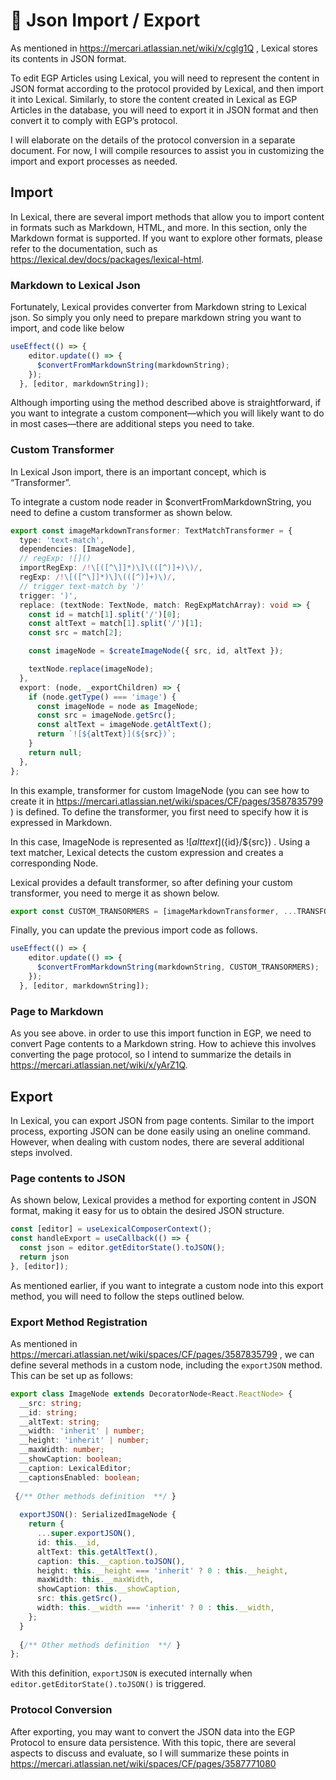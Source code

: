 # 📝 Json Import / Export

As mentioned in https://mercari.atlassian.net/wiki/x/cglg1Q , Lexical stores its contents in JSON format.

To edit EGP Articles using Lexical, you will need to represent the content in JSON format according to the protocol provided by Lexical, and then import it into Lexical. Similarly, to store the content created in Lexical as EGP Articles in the database, you will need to export it in JSON format and then convert it to comply with EGP’s protocol.

I will elaborate on the details of the protocol conversion in a separate document. For now, I will compile resources to assist you in customizing the import and export processes as needed.

## Import

In Lexical, there are several import methods that allow you to import content in formats such as Markdown, HTML, and more. In this section, only the Markdown format is supported. If you want to explore other formats, please refer to the documentation, such as https://lexical.dev/docs/packages/lexical-html.

### Markdown to Lexical Json

Fortunately, Lexical provides converter from Markdown string to Lexical json. So simply you only need to prepare markdown string you want to import, and code like below

```ts
useEffect(() => {
    editor.update(() => {
      $convertFromMarkdownString(markdownString);
    });
  }, [editor, markdownString]);
```

Although importing using the method described above is straightforward, if you want to integrate a custom component—which you will likely want to do in most cases—there are additional steps you need to take.

### Custom Transformer

In Lexical Json import, there is an important concept, which is “Transformer”.

To integrate a custom node reader in $convertFromMarkdownString, you need to define a custom transformer as shown below.

```ts
export const imageMarkdownTransformer: TextMatchTransformer = {
  type: 'text-match',
  dependencies: [ImageNode],
  // regExp: ![]()
  importRegExp: /!\[([^\]]*)\]\(([^)]+)\)/,
  regExp: /!\[([^\]]*)\]\(([^)]+)\)/,
  // trigger text-match by ')'
  trigger: ')',
  replace: (textNode: TextNode, match: RegExpMatchArray): void => {
    const id = match[1].split('/')[0];
    const altText = match[1].split('/')[1];
    const src = match[2];

    const imageNode = $createImageNode({ src, id, altText });

    textNode.replace(imageNode);
  },
  export: (node, _exportChildren) => {
    if (node.getType() === 'image') {
      const imageNode = node as ImageNode;
      const src = imageNode.getSrc();
      const altText = imageNode.getAltText();
      return `![${altText}](${src})`;
    }
    return null;
  },
};
```

In this example, transformer for custom ImageNode (you can see how to create it in https://mercari.atlassian.net/wiki/spaces/CF/pages/3587835799 ) is defined. To define the transformer, you first need to specify how it is expressed in Markdown.

In this case, ImageNode is represented as ![${alt text}](${id}/${src}) . Using a text matcher, Lexical detects the custom expression and creates a corresponding Node.

Lexical provides a default transformer, so after defining your custom transformer, you need to merge it as shown below.

```ts
export const CUSTOM_TRANSORMERS = [imageMarkdownTransformer, ...TRANSFORMERS];
```

Finally, you can update the previous import code as follows.

```ts
useEffect(() => {
    editor.update(() => {
      $convertFromMarkdownString(markdownString, CUSTOM_TRANSORMERS);
    });
  }, [editor, markdownString]);
```

### Page to Markdown

As you see above. in order to use this import function in EGP, we need to convert Page contents to a Markdown string. How to achieve this involves converting the page protocol, so I intend to summarize the details in https://mercari.atlassian.net/wiki/x/yArZ1Q.

## Export 

In Lexical, you can export JSON from page contents. Similar to the import process, exporting JSON can be done easily using an oneline command. However, when dealing with custom nodes, there are several additional steps involved.

### Page contents to JSON

As shown below, Lexical provides a method for exporting content in JSON format, making it easy for us to obtain the desired JSON structure.

```ts
const [editor] = useLexicalComposerContext();
const handleExport = useCallback(() => {
  const json = editor.getEditorState().toJSON();
  return json
}, [editor]);
```

As mentioned earlier, if you want to integrate a custom node into this export method, you will need to follow the steps outlined below.

### Export Method Registration

As mentioned in https://mercari.atlassian.net/wiki/spaces/CF/pages/3587835799 , we can define several methods in a custom node, including the `exportJSON` method. This can be set up as follows:

```ts
export class ImageNode extends DecoratorNode<React.ReactNode> {
  __src: string;
  __id: string;
  __altText: string;
  __width: 'inherit' | number;
  __height: 'inherit' | number;
  __maxWidth: number;
  __showCaption: boolean;
  __caption: LexicalEditor;
  __captionsEnabled: boolean;
 
 {/** Other methods definition  **/ }
 
  exportJSON(): SerializedImageNode {
    return {
      ...super.exportJSON(),
      id: this.__id,
      altText: this.getAltText(),
      caption: this.__caption.toJSON(),
      height: this.__height === 'inherit' ? 0 : this.__height,
      maxWidth: this.__maxWidth,
      showCaption: this.__showCaption,
      src: this.getSrc(),
      width: this.__width === 'inherit' ? 0 : this.__width,
    };
  }
  
  {/** Other methods definition  **/ }
};
```

With this definition, `exportJSON` is executed internally when `editor.getEditorState().toJSON()` is triggered.

### Protocol Conversion

After exporting, you may want to convert the JSON data into the EGP Protocol to ensure data persistence. With this topic, there are several aspects to discuss and evaluate, so I will summarize these points in https://mercari.atlassian.net/wiki/spaces/CF/pages/3587771080 
